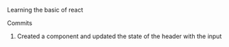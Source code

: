 Learning the basic of react 

Commits 

1.  Created a component and updated the state of the header with the input 
